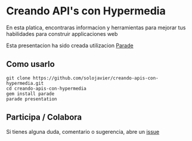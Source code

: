 # Creando API's con Hypermedia

En esta platica, encontraras informacion y herramientas para mejorar tus habilidades para construir applicaciones web

Esta presentacion ha sido creada utilizacion [Parade](https://github.com/burtlo/parade)

## Como usarlo

    git clone https://github.com/solojavier/creando-apis-con-hypermedia.git
    cd creando-apis-con-hypermedia
    gem install parade
    parade presentation

## Participa / Colabora

Si tienes alguna duda, comentario o sugerencia, abre un [issue](https://github.com/solojavier/creando-apis-con-hypermedia/issues/new)
